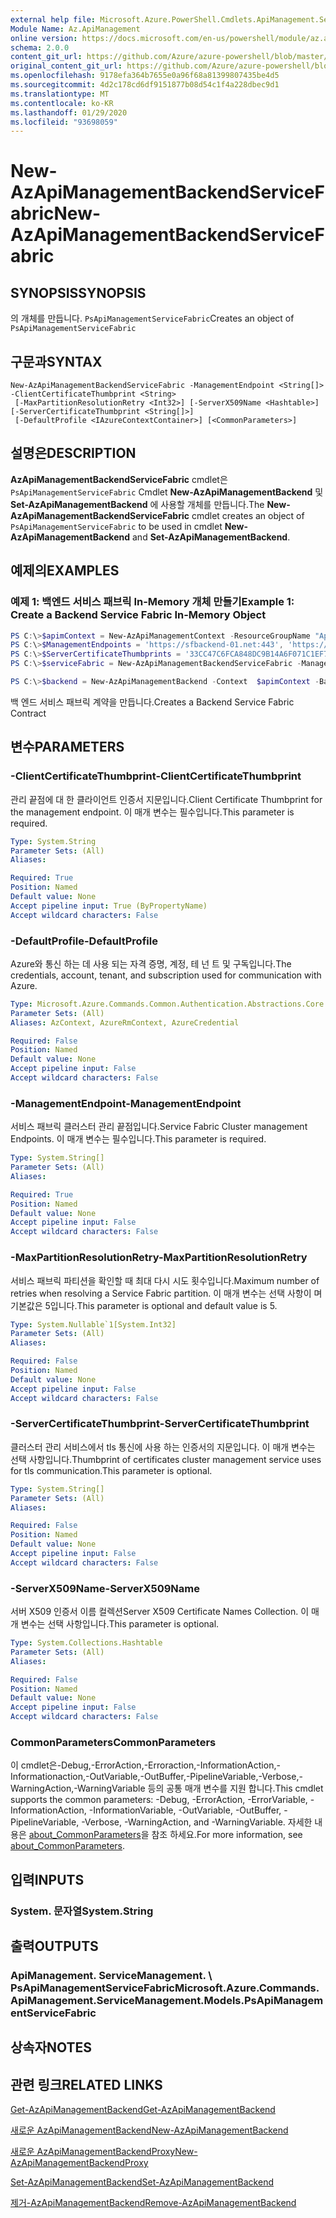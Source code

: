 ```yaml
---
external help file: Microsoft.Azure.PowerShell.Cmdlets.ApiManagement.ServiceManagement.dll-Help.xml
Module Name: Az.ApiManagement
online version: https://docs.microsoft.com/en-us/powershell/module/az.apimanagement/new-azapimanagementbackendservicefabric
schema: 2.0.0
content_git_url: https://github.com/Azure/azure-powershell/blob/master/src/ApiManagement/ApiManagement/help/New-AzApiManagementBackendServiceFabric.md
original_content_git_url: https://github.com/Azure/azure-powershell/blob/master/src/ApiManagement/ApiManagement/help/New-AzApiManagementBackendServiceFabric.md
ms.openlocfilehash: 9178efa364b7655e0a96f68a81399807435be4d5
ms.sourcegitcommit: 4d2c178cd6df9151877b08d54c1f4a228dbec9d1
ms.translationtype: MT
ms.contentlocale: ko-KR
ms.lasthandoff: 01/29/2020
ms.locfileid: "93698059"
---
```

# <span data-ttu-id="7e129-101">New-AzApiManagementBackendServiceFabric</span><span class="sxs-lookup"><span data-stu-id="7e129-101">New-AzApiManagementBackendServiceFabric</span></span>

## <span data-ttu-id="7e129-102">SYNOPSIS</span><span class="sxs-lookup"><span data-stu-id="7e129-102">SYNOPSIS</span></span>
<span data-ttu-id="7e129-103">의 개체를 만듭니다. `PsApiManagementServiceFabric`</span><span class="sxs-lookup"><span data-stu-id="7e129-103">Creates an object of `PsApiManagementServiceFabric`</span></span>

## <span data-ttu-id="7e129-104">구문과</span><span class="sxs-lookup"><span data-stu-id="7e129-104">SYNTAX</span></span>

```
New-AzApiManagementBackendServiceFabric -ManagementEndpoint <String[]> -ClientCertificateThumbprint <String>
 [-MaxPartitionResolutionRetry <Int32>] [-ServerX509Name <Hashtable>] [-ServerCertificateThumbprint <String[]>]
 [-DefaultProfile <IAzureContextContainer>] [<CommonParameters>]
```

## <span data-ttu-id="7e129-105">설명은</span><span class="sxs-lookup"><span data-stu-id="7e129-105">DESCRIPTION</span></span>

<span data-ttu-id="7e129-106">**AzApiManagementBackendServiceFabric** cmdlet은 `PsApiManagementServiceFabric` Cmdlet **New-AzApiManagementBackend** 및 **Set-AzApiManagementBackend** 에 사용할 개체를 만듭니다.</span><span class="sxs-lookup"><span data-stu-id="7e129-106">The **New-AzApiManagementBackendServiceFabric** cmdlet creates an object of `PsApiManagementServiceFabric` to be used in cmdlet **New-AzApiManagementBackend** and **Set-AzApiManagementBackend**.</span></span>

## <span data-ttu-id="7e129-107">예제의</span><span class="sxs-lookup"><span data-stu-id="7e129-107">EXAMPLES</span></span>

### <span data-ttu-id="7e129-108">예제 1: 백엔드 서비스 패브릭 In-Memory 개체 만들기</span><span class="sxs-lookup"><span data-stu-id="7e129-108">Example 1: Create a Backend Service Fabric In-Memory Object</span></span>
```powershell
PS C:\>$apimContext = New-AzApiManagementContext -ResourceGroupName "Api-Default-WestUS" -ServiceName "contoso"
PS C:\>$ManagementEndpoints = 'https://sfbackend-01.net:443', 'https://sfbackend-02.net:443'
PS C:\>$ServerCertificateThumbprints = '33CC47C6FCA848DC9B14A6F071C1EF7C'
PS C:\>$serviceFabric = New-AzApiManagementBackendServiceFabric -ManagementEndpoint  $ManagementEndpoints -ClientCertificateThumbprint "33CC47C6FCA848DC9B14A6F071C1EF7C" -ServerX509Name @{"CN=foobar.net" = @('33CC47C6FCA848DC9B14A6F071C1EF7C'); } -ServerCertificateThumbprint $ServerCertificateThumbprints

PS C:\>$backend = New-AzApiManagementBackend -Context  $apimContext -BackendId 123 -Url 'https://contoso.com/awesomeapi' -Protocol http -ServiceFabricCluster $serviceFabric -Description "service fabric backend" -PassThru
```

<span data-ttu-id="7e129-109">백 엔드 서비스 패브릭 계약을 만듭니다.</span><span class="sxs-lookup"><span data-stu-id="7e129-109">Creates a Backend Service Fabric Contract</span></span>

## <span data-ttu-id="7e129-110">변수</span><span class="sxs-lookup"><span data-stu-id="7e129-110">PARAMETERS</span></span>

### <span data-ttu-id="7e129-111">-ClientCertificateThumbprint</span><span class="sxs-lookup"><span data-stu-id="7e129-111">-ClientCertificateThumbprint</span></span>
<span data-ttu-id="7e129-112">관리 끝점에 대 한 클라이언트 인증서 지문입니다.</span><span class="sxs-lookup"><span data-stu-id="7e129-112">Client Certificate Thumbprint for the management endpoint.</span></span>
<span data-ttu-id="7e129-113">이 매개 변수는 필수입니다.</span><span class="sxs-lookup"><span data-stu-id="7e129-113">This parameter is required.</span></span>

```yaml
Type: System.String
Parameter Sets: (All)
Aliases:

Required: True
Position: Named
Default value: None
Accept pipeline input: True (ByPropertyName)
Accept wildcard characters: False
```

### <span data-ttu-id="7e129-114">-DefaultProfile</span><span class="sxs-lookup"><span data-stu-id="7e129-114">-DefaultProfile</span></span>
<span data-ttu-id="7e129-115">Azure와 통신 하는 데 사용 되는 자격 증명, 계정, 테 넌 트 및 구독입니다.</span><span class="sxs-lookup"><span data-stu-id="7e129-115">The credentials, account, tenant, and subscription used for communication with Azure.</span></span>

```yaml
Type: Microsoft.Azure.Commands.Common.Authentication.Abstractions.Core.IAzureContextContainer
Parameter Sets: (All)
Aliases: AzContext, AzureRmContext, AzureCredential

Required: False
Position: Named
Default value: None
Accept pipeline input: False
Accept wildcard characters: False
```

### <span data-ttu-id="7e129-116">-ManagementEndpoint</span><span class="sxs-lookup"><span data-stu-id="7e129-116">-ManagementEndpoint</span></span>
<span data-ttu-id="7e129-117">서비스 패브릭 클러스터 관리 끝점입니다.</span><span class="sxs-lookup"><span data-stu-id="7e129-117">Service Fabric Cluster management Endpoints.</span></span>
<span data-ttu-id="7e129-118">이 매개 변수는 필수입니다.</span><span class="sxs-lookup"><span data-stu-id="7e129-118">This parameter is required.</span></span>

```yaml
Type: System.String[]
Parameter Sets: (All)
Aliases:

Required: True
Position: Named
Default value: None
Accept pipeline input: False
Accept wildcard characters: False
```

### <span data-ttu-id="7e129-119">-MaxPartitionResolutionRetry</span><span class="sxs-lookup"><span data-stu-id="7e129-119">-MaxPartitionResolutionRetry</span></span>
<span data-ttu-id="7e129-120">서비스 패브릭 파티션을 확인할 때 최대 다시 시도 횟수입니다.</span><span class="sxs-lookup"><span data-stu-id="7e129-120">Maximum number of retries when resolving a Service Fabric partition.</span></span>
<span data-ttu-id="7e129-121">이 매개 변수는 선택 사항이 며 기본값은 5입니다.</span><span class="sxs-lookup"><span data-stu-id="7e129-121">This parameter is optional and default value is 5.</span></span>

```yaml
Type: System.Nullable`1[System.Int32]
Parameter Sets: (All)
Aliases:

Required: False
Position: Named
Default value: None
Accept pipeline input: False
Accept wildcard characters: False
```

### <span data-ttu-id="7e129-122">-ServerCertificateThumbprint</span><span class="sxs-lookup"><span data-stu-id="7e129-122">-ServerCertificateThumbprint</span></span>
<span data-ttu-id="7e129-123">클러스터 관리 서비스에서 tls 통신에 사용 하는 인증서의 지문입니다. 이 매개 변수는 선택 사항입니다.</span><span class="sxs-lookup"><span data-stu-id="7e129-123">Thumbprint of certificates cluster management service uses for tls communication.This parameter is optional.</span></span>

```yaml
Type: System.String[]
Parameter Sets: (All)
Aliases:

Required: False
Position: Named
Default value: None
Accept pipeline input: False
Accept wildcard characters: False
```

### <span data-ttu-id="7e129-124">-ServerX509Name</span><span class="sxs-lookup"><span data-stu-id="7e129-124">-ServerX509Name</span></span>
<span data-ttu-id="7e129-125">서버 X509 인증서 이름 컬렉션</span><span class="sxs-lookup"><span data-stu-id="7e129-125">Server X509 Certificate Names Collection.</span></span>
<span data-ttu-id="7e129-126">이 매개 변수는 선택 사항입니다.</span><span class="sxs-lookup"><span data-stu-id="7e129-126">This parameter is optional.</span></span>

```yaml
Type: System.Collections.Hashtable
Parameter Sets: (All)
Aliases:

Required: False
Position: Named
Default value: None
Accept pipeline input: False
Accept wildcard characters: False
```

### <span data-ttu-id="7e129-127">CommonParameters</span><span class="sxs-lookup"><span data-stu-id="7e129-127">CommonParameters</span></span>
<span data-ttu-id="7e129-128">이 cmdlet은-Debug,-ErrorAction,-Erroraction,-InformationAction,-Informationaction,-OutVariable,-OutBuffer,-PipelineVariable,-Verbose,-WarningAction,-WarningVariable 등의 공통 매개 변수를 지원 합니다.</span><span class="sxs-lookup"><span data-stu-id="7e129-128">This cmdlet supports the common parameters: -Debug, -ErrorAction, -ErrorVariable, -InformationAction, -InformationVariable, -OutVariable, -OutBuffer, -PipelineVariable, -Verbose, -WarningAction, and -WarningVariable.</span></span> <span data-ttu-id="7e129-129">자세한 내용은 [about_CommonParameters](https://go.microsoft.com/fwlink/?LinkID=113216)을 참조 하세요.</span><span class="sxs-lookup"><span data-stu-id="7e129-129">For more information, see [about_CommonParameters](https://go.microsoft.com/fwlink/?LinkID=113216).</span></span>

## <span data-ttu-id="7e129-130">입력</span><span class="sxs-lookup"><span data-stu-id="7e129-130">INPUTS</span></span>

### <span data-ttu-id="7e129-131">System. 문자열</span><span class="sxs-lookup"><span data-stu-id="7e129-131">System.String</span></span>

## <span data-ttu-id="7e129-132">출력</span><span class="sxs-lookup"><span data-stu-id="7e129-132">OUTPUTS</span></span>

### <span data-ttu-id="7e129-133">ApiManagement. ServiceManagement. \ PsApiManagementServiceFabric</span><span class="sxs-lookup"><span data-stu-id="7e129-133">Microsoft.Azure.Commands.ApiManagement.ServiceManagement.Models.PsApiManagementServiceFabric</span></span>

## <span data-ttu-id="7e129-134">상속자</span><span class="sxs-lookup"><span data-stu-id="7e129-134">NOTES</span></span>

## <span data-ttu-id="7e129-135">관련 링크</span><span class="sxs-lookup"><span data-stu-id="7e129-135">RELATED LINKS</span></span>

[<span data-ttu-id="7e129-136">Get-AzApiManagementBackend</span><span class="sxs-lookup"><span data-stu-id="7e129-136">Get-AzApiManagementBackend</span></span>](./Get-AzApiManagementBackend)

[<span data-ttu-id="7e129-137">새로운 AzApiManagementBackend</span><span class="sxs-lookup"><span data-stu-id="7e129-137">New-AzApiManagementBackend</span></span>](./New-AzApiManagementBackend.md)

[<span data-ttu-id="7e129-138">새로운 AzApiManagementBackendProxy</span><span class="sxs-lookup"><span data-stu-id="7e129-138">New-AzApiManagementBackendProxy</span></span>](./New-AzApiManagementBackendProxy.md)

[<span data-ttu-id="7e129-139">Set-AzApiManagementBackend</span><span class="sxs-lookup"><span data-stu-id="7e129-139">Set-AzApiManagementBackend</span></span>](./Set-AzApiManagementBackend.md)

[<span data-ttu-id="7e129-140">제거-AzApiManagementBackend</span><span class="sxs-lookup"><span data-stu-id="7e129-140">Remove-AzApiManagementBackend</span></span>](./Remove-AzApiManagementBackend.md)
